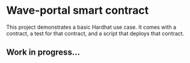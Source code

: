 # Wave-portal smart contract

This project demonstrates a basic Hardhat use case. It comes with a  contract, a test for that contract, and a script that deploys that contract.

## Work in progress...
